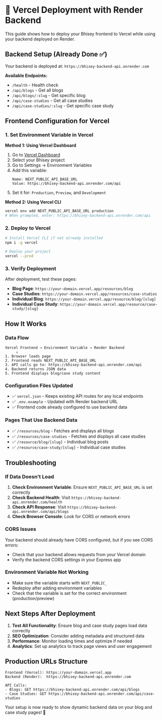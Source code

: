 # 🚀 Vercel Deployment with Render Backend

This guide shows how to deploy your Bhisey frontend to Vercel while using your backend deployed on Render.

## Backend Setup (Already Done ✅)

Your backend is deployed at: `https://bhisey-backend-api.onrender.com`

**Available Endpoints:**
- `/health` - Health check
- `/api/blogs` - Get all blogs
- `/api/blogs/:slug` - Get specific blog
- `/api/case-studies` - Get all case studies  
- `/api/case-studies/:slug` - Get specific case study

## Frontend Configuration for Vercel

### 1. Set Environment Variable in Vercel

**Method 1: Using Vercel Dashboard**
1. Go to [Vercel Dashboard](https://vercel.com/dashboard)
2. Select your Bhisey project
3. Go to Settings → Environment Variables
4. Add this variable:
   ```
   Name: NEXT_PUBLIC_API_BASE_URL
   Value: https://bhisey-backend-api.onrender.com/api
   ```
5. Set it for: `Production`, `Preview`, and `Development`

**Method 2: Using Vercel CLI**
```bash
vercel env add NEXT_PUBLIC_API_BASE_URL production
# When prompted, enter: https://bhisey-backend-api.onrender.com/api
```

### 2. Deploy to Vercel

```bash
# Install Vercel CLI if not already installed
npm i -g vercel

# Deploy your project
vercel --prod
```

### 3. Verify Deployment

After deployment, test these pages:
- **Blog Page**: `https://your-domain.vercel.app/resources/blog`
- **Case Studies**: `https://your-domain.vercel.app/resources/case-studies`
- **Individual Blog**: `https://your-domain.vercel.app/resource/blog/[slug]`
- **Individual Case Study**: `https://your-domain.vercel.app/resource/case-study/[slug]`

## How It Works

### Data Flow
```
Vercel Frontend → Environment Variable → Render Backend
     ↓
1. Browser loads page
2. Frontend reads NEXT_PUBLIC_API_BASE_URL
3. API calls go to: https://bhisey-backend-api.onrender.com/api
4. Backend returns JSON data
5. Frontend displays blog/case study content
```

### Configuration Files Updated
- ✅ `vercel.json` - Keeps existing API routes for any local endpoints
- ✅ `.env.example` - Updated with Render backend URL
- ✅ Frontend code already configured to use backend data

### Pages That Use Backend Data
- ✅ `/resources/blog` - Fetches and displays all blogs
- ✅ `/resources/case-studies` - Fetches and displays all case studies
- ✅ `/resource/blog/[slug]` - Individual blog posts
- ✅ `/resource/case-study/[slug]` - Individual case studies

## Troubleshooting

### If Data Doesn't Load
1. **Check Environment Variable**: Ensure `NEXT_PUBLIC_API_BASE_URL` is set correctly
2. **Check Backend Health**: Visit `https://bhisey-backend-api.onrender.com/health`
3. **Check API Response**: Visit `https://bhisey-backend-api.onrender.com/api/blogs`
4. **Check Browser Console**: Look for CORS or network errors

### CORS Issues
Your backend should already have CORS configured, but if you see CORS errors:
- Check that your backend allows requests from your Vercel domain
- Verify the backend CORS settings in your Express app

### Environment Variable Not Working
- Make sure the variable starts with `NEXT_PUBLIC_`
- Redeploy after adding environment variables
- Check that the variable is set for the correct environment (production/preview)

## Next Steps After Deployment

1. **Test All Functionality**: Ensure blog and case study pages load data correctly
2. **SEO Optimization**: Consider adding metadata and structured data
3. **Performance**: Monitor loading times and optimize if needed
4. **Analytics**: Set up analytics to track page views and user engagement

## Production URLs Structure

```
Frontend (Vercel): https://your-domain.vercel.app
Backend (Render):  https://bhisey-backend-api.onrender.com

API Calls:
- Blogs: GET https://bhisey-backend-api.onrender.com/api/blogs
- Case Studies: GET https://bhisey-backend-api.onrender.com/api/case-studies
```

Your setup is now ready to show dynamic backend data on your blog and case study pages! 🎉